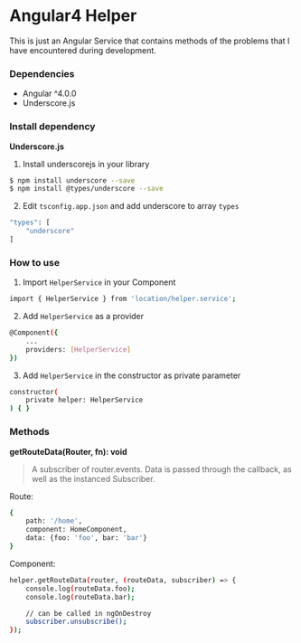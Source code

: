 # Angular4 Helper

This is just an Angular Service that contains methods of the problems that I have encountered during development.

### Dependencies

  - Angular ^4.0.0
  - Underscore.js

### Install dependency
**Underscore.js**
1. Install underscorejs in your library
```sh
$ npm install underscore --save
$ npm install @types/underscore --save
```
2. Edit `tsconfig.app.json` and add underscore to array `types`
```sh
"types": [
    "underscore"
]
```

### How to use
1. Import `HelperService` in your Component
```sh
import { HelperService } from 'location/helper.service';
```
2. Add `HelperService` as a provider
```sh
@Component({
    ...
    providers: [HelperService]
})
```
3. Add `HelperService` in the constructor as private parameter
```sh
constructor(
    private helper: HelperService
) { }
```

### Methods
**getRouteData(Router, fn): void**
> A subscriber of router.events. Data is passed through the callback, as well as the instanced Subscriber.

Route:
```sh
{
    path: '/home',
    component: HomeComponent,
    data: {foo: 'foo', bar: 'bar'}
}
```

Component:
```sh
helper.getRouteData(router, (routeData, subscriber) => {
    console.log(routeData.foo);
    console.log(routeData.bar);

    // can be called in ngOnDestroy
    subscriber.unsubscribe();
});
```